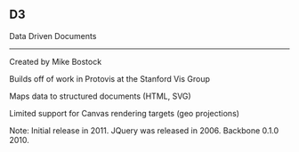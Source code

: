 ##  D3

Data Driven Documents

***

Created by Mike Bostock

Builds off of work in Protovis at the Stanford Vis Group

Maps data to structured documents (HTML, SVG)

Limited support for Canvas rendering targets (geo projections)

Note:
Initial release in 2011.
JQuery was released in 2006.
Backbone 0.1.0 2010.
